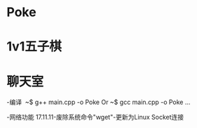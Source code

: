 # Poke
# 1v1五子棋
# 聊天室

-编译
  ~$ g++ main.cpp -o Poke
  Or
  ~$ gcc main.cpp -o Poke
  ...

-网络功能
  17.11.11-废除系统命令"wget"-更新为Linux Socket连接
